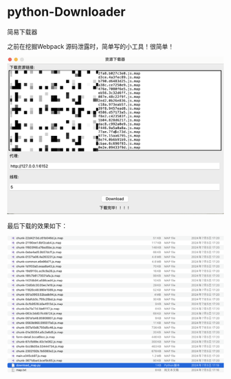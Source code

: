 # python-Downloader

简易下载器

之前在挖掘Webpack 源码泄露时，简单写的小工具！很简单！

![](images/1.png)

最后下载的效果如下：

![](images/2.png)
